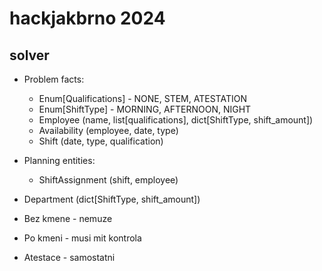 # hackjakbrno 2024

## solver

- Problem facts:
  - Enum[Qualifications] - NONE, STEM, ATESTATION
  - Enum[ShiftType] - MORNING, AFTERNOON, NIGHT
  - Employee (name, list[qualifications], dict[ShiftType, shift_amount])
  - Availability (employee, date, type)
  - Shift (date, type, qualification)
- Planning entities:
  - ShiftAssignment (shift, employee)


- Department (dict[ShiftType, shift_amount])


- Bez kmene - nemuze 
- Po kmeni - musi mit kontrola
- Atestace - samostatni
